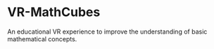 # VR-MathCubes
An educational VR experience to improve the understanding of basic mathematical concepts.
